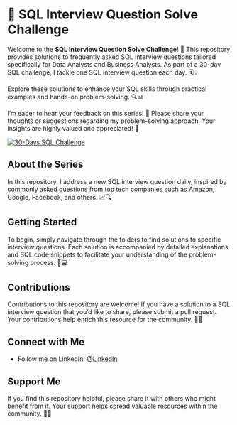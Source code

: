 # 🎯 SQL Interview Question Solve Challenge

Welcome to the **SQL Interview Question Solve Challenge**! 🚀 This repository provides solutions to frequently asked SQL interview questions tailored specifically for Data Analysts and Business Analysts. As part of a 30-day SQL challenge, I tackle one SQL interview question each day. 🗓️💡

Explore these solutions to enhance your SQL skills through practical examples and hands-on problem-solving. 🔍📊

I’m eager to hear your feedback on this series! 💬 Please share your thoughts or suggestions regarding my problem-solving approach. Your insights are highly valued and appreciated! 🙌

[![30-Days SQL Challenge](https://media.geeksforgeeks.org/wp-content/cdn-uploads/20210205194115/30-Days-of-SQL-%E2%80%93-From-Basic-to-Advanced-Level.png)](https://github.com/varmakvm789/30-Days-SQL-Challenge/)

## About the Series

In this repository, I address a new SQL interview question daily, inspired by commonly asked questions from top tech companies such as Amazon, Google, Facebook, and others. 📈🔍

## Getting Started

To begin, simply navigate through the folders to find solutions to specific interview questions. Each solution is accompanied by detailed explanations and SQL code snippets to facilitate your understanding of the problem-solving process. 🧩💻

## Contributions

Contributions to this repository are welcome! If you have a solution to a SQL interview question that you’d like to share, please submit a pull request. Your contributions help enrich this resource for the community. 🤝✨

## Connect with Me

- Follow me on LinkedIn: [@LinkedIn](https://www.linkedin.com/in/varmakvm/)

## Support Me

If you find this repository helpful, please share it with others who might benefit from it. Your support helps spread valuable resources within the community. 🌟🔗
